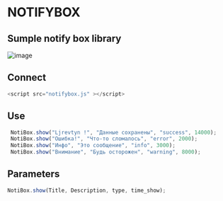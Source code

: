 # NOTIFYBOX

## Sumple notify box library



![image](https://github.com/user-attachments/assets/ae122ede-2b10-40c9-b60c-1de7ab0fd50c)

## Connect
```js
<script src="notifybox.js" ></script>
```

## Use
```js
 NotiBox.show("Ljrevtyn !", "Данные сохранены", "success", 14000);
 NotiBox.show("Ошибка!", "Что-то сломалось", "error", 2000);
 NotiBox.show("Инфо", "Это сообщение", "info", 3000);
 NotiBox.show("Внимание", "Будь осторожен", "warning", 8000);
```

## Parameters
```js
NotiBox.show(Title, Description, type, time_show);
```




